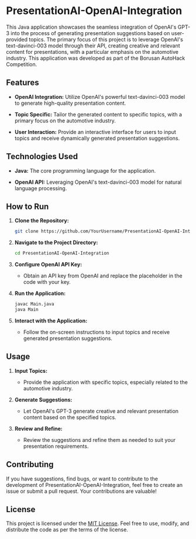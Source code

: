 # PresentationAI-OpenAI-Integration

This Java application showcases the seamless integration of OpenAI's GPT-3 into the process of generating presentation suggestions based on user-provided topics. The primary focus of this project is to leverage OpenAI's text-davinci-003 model through their API, creating creative and relevant content for presentations, with a particular emphasis on the automotive industry. This application was developed as part of the Borusan AutoHack Competition.

## Features

- **OpenAI Integration:** Utilize OpenAI's powerful text-davinci-003 model to generate high-quality presentation content.

- **Topic Specific:** Tailor the generated content to specific topics, with a primary focus on the automotive industry.

- **User Interaction:** Provide an interactive interface for users to input topics and receive dynamically generated presentation suggestions.

## Technologies Used

- **Java:** The core programming language for the application.

- **OpenAI API:** Leveraging OpenAI's text-davinci-003 model for natural language processing.

## How to Run

1. **Clone the Repository:**
   ```bash
   git clone https://github.com/YourUsername/PresentationAI-OpenAI-Integration.git
   ```

2. **Navigate to the Project Directory:**
   ```bash
   cd PresentationAI-OpenAI-Integration
   ```

3. **Configure OpenAI API Key:**
   - Obtain an API key from OpenAI and replace the placeholder in the code with your key.

4. **Run the Application:**
   ```bash
   javac Main.java
   java Main
   ```

5. **Interact with the Application:**
   - Follow the on-screen instructions to input topics and receive generated presentation suggestions.

## Usage

1. **Input Topics:**
   - Provide the application with specific topics, especially related to the automotive industry.

2. **Generate Suggestions:**
   - Let OpenAI's GPT-3 generate creative and relevant presentation content based on the specified topics.

3. **Review and Refine:**
   - Review the suggestions and refine them as needed to suit your presentation requirements.

## Contributing

If you have suggestions, find bugs, or want to contribute to the development of PresentationAI-OpenAI-Integration, feel free to create an issue or submit a pull request. Your contributions are valuable!

## License

This project is licensed under the [MIT License](LICENSE). Feel free to use, modify, and distribute the code as per the terms of the license.

